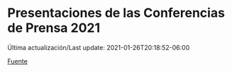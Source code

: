 # Presentaciones de las Conferencias de Prensa 2021

Última actualización/Last update: 2021-01-26T20:18:52-06:00

 [Fuente](https://www.gob.mx/salud/documentos/presentaciones-de-las-conferencias-de-prensa-2021)
